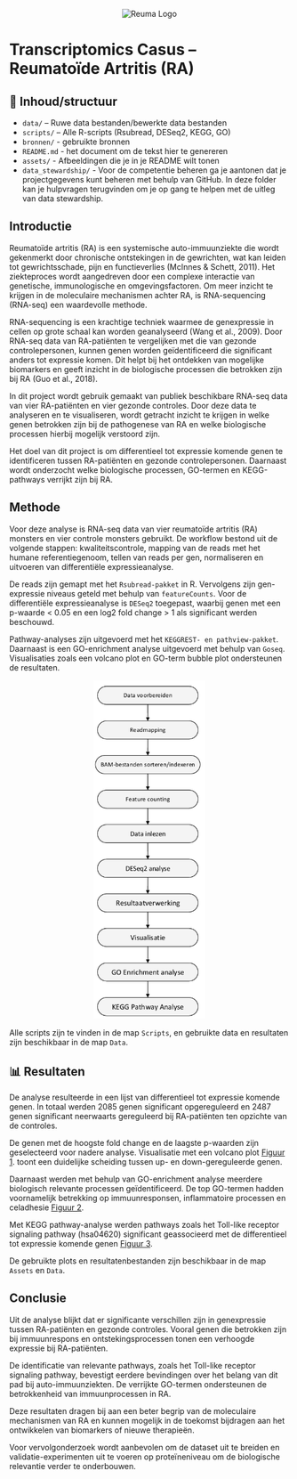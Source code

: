 
<p align="center">
<img src="C:\Users\Cecil\OneDrive\Documents\A Van Hall Larenstein\schooljaar 2\jaar 2 periode 4\het project\rheumatoid-arthritis-color-icon-illustration-vector.jpg" alt="Reuma Logo" width="600"/>
</p>

# Transcriptomics Casus – Reumatoïde Artritis (RA)

## 📁 Inhoud/structuur


- `data/` – Ruwe data bestanden/bewerkte data bestanden
- `scripts/` – Alle R-scripts (Rsubread, DESeq2, KEGG, GO)
- `bronnen/` - gebruikte bronnen 
- `README.md` - het document om de tekst hier te genereren
- `assets/` - Afbeeldingen die je in je README wilt tonen
- `data_stewardship/` - Voor de competentie beheren ga je aantonen dat je projectgegevens kunt beheren met behulp van GitHub. In deze folder kan je hulpvragen terugvinden om je op gang te helpen met de uitleg van data stewardship. 


## Introductie

Reumatoïde artritis (RA) is een systemische auto-immuunziekte die wordt gekenmerkt door chronische ontstekingen in de gewrichten, wat kan leiden tot gewrichtsschade, pijn en functieverlies (McInnes & Schett, 2011). Het ziekteproces wordt aangedreven door een complexe interactie van genetische, immunologische en omgevingsfactoren. Om meer inzicht te krijgen in de moleculaire mechanismen achter RA, is RNA-sequencing (RNA-seq) een waardevolle methode.

RNA-sequencing is een krachtige techniek waarmee de genexpressie in cellen op grote schaal kan worden geanalyseerd (Wang et al., 2009). Door RNA-seq data van RA-patiënten te vergelijken met die van gezonde controlepersonen, kunnen genen worden geïdentificeerd die significant anders tot expressie komen. Dit helpt bij het ontdekken van mogelijke biomarkers en geeft inzicht in de biologische processen die betrokken zijn bij RA (Guo et al., 2018).

In dit project wordt gebruik gemaakt van publiek beschikbare RNA-seq data van vier RA-patiënten en vier gezonde controles. Door deze data te analyseren en te visualiseren, wordt getracht inzicht te krijgen in welke genen betrokken zijn bij de pathogenese van RA en welke biologische processen hierbij mogelijk verstoord zijn.

Het doel van dit project is om differentieel tot expressie komende genen te identificeren tussen RA-patiënten en gezonde controlepersonen. Daarnaast wordt onderzocht welke biologische processen, GO-termen en KEGG-pathways verrijkt zijn bij RA.


## Methode 


Voor deze analyse is RNA-seq data van vier reumatoïde artritis (RA) monsters en vier controle monsters gebruikt. De workflow bestond uit de volgende stappen: kwaliteitscontrole, mapping van de reads met het humane referentiegenoom, tellen van reads per gen, normaliseren en uitvoeren van differentiële expressieanalyse.

De reads zijn gemapt met het `Rsubread-pakket` in R. Vervolgens zijn gen-expressie niveaus geteld met behulp van `featureCounts`. Voor de differentiële expressieanalyse is `DESeq2` toegepast, waarbij genen met een p-waarde < 0.05 en een log2 fold change > 1 als significant werden beschouwd. 

Pathway-analyses zijn uitgevoerd met het `KEGGREST- en pathview-pakket`. Daarnaast is een GO-enrichment analyse uitgevoerd met behulp van `Goseq`. Visualisaties zoals een volcano plot en GO-term bubble plot ondersteunen de resultaten.

<p align="center">
<img src="assets/Flowschema methode.png" alt="Flowschema methode" width="200"/>
</p>

Alle scripts zijn te vinden in de map `Scripts`, en gebruikte data en resultaten zijn beschikbaar in de map `Data`.


## 📊 Resultaten


De analyse resulteerde in een lijst van differentieel tot expressie komende genen. In totaal werden 2085 genen significant opgereguleerd en 2487 genen significant neerwaarts gereguleerd bij RA-patiënten ten opzichte van de controles. 

De genen met de hoogste fold change en de laagste p-waarden zijn geselecteerd voor nadere analyse. Visualisatie met een volcano plot [Figuur 1](assets/Volcanoplot.png). toont een duidelijke scheiding tussen up- en down-gereguleerde genen.

Daarnaast werden met behulp van GO-enrichment analyse meerdere biologisch relevante processen geïdentificeerd. De top GO-termen hadden voornamelijk betrekking op immuunresponsen, inflammatoire processen en celadhesie [Figuur 2](assets/Top10verrijkteGO-termen.png).

Met KEGG pathway-analyse werden pathways zoals het Toll-like receptor signaling pathway (hsa04620) significant geassocieerd met de differentieel tot expressie komende genen [Figuur 3](assets/hsa04620Toll-likereceptorsignalingpathway.png).

De gebruikte plots en resultatenbestanden zijn beschikbaar in de map `Assets` en `Data`.


## Conclusie

Uit de analyse blijkt dat er significante verschillen zijn in genexpressie tussen RA-patiënten en gezonde controles. Vooral genen die betrokken zijn bij immuunrespons en ontstekingsprocessen tonen een verhoogde expressie bij RA-patiënten. 

De identificatie van relevante pathways, zoals het Toll-like receptor signaling pathway, bevestigt eerdere bevindingen over het belang van dit pad bij auto-immuunziekten. De verrijkte GO-termen ondersteunen de betrokkenheid van immuunprocessen in RA.

Deze resultaten dragen bij aan een beter begrip van de moleculaire mechanismen van RA en kunnen mogelijk in de toekomst bijdragen aan het ontwikkelen van biomarkers of nieuwe therapieën.

Voor vervolgonderzoek wordt aanbevolen om de dataset uit te breiden en validatie-experimenten uit te voeren op proteïneniveau om de biologische relevantie verder te onderbouwen.


